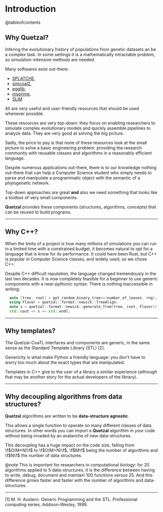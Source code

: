 
# Introduction

@tableofcontents

## Why Quetzal?

Infering the evolutionary history of populations from genetic datasets
an be a complex task. In some settings it is a mathematically intractable
problem, so simulation-intensive methods are needed.

Many softwares exist out-there:
- [SPLATCHE](http://splatche.com/),
- [simcoal2](http://cmpg.unibe.ch/software/simcoal2/),
- [egglib](http://mycor.nancy.inra.fr/egglib/index.html),
- [msprime](http://msprime.readthedocs.io/en/stable/index.html),
- [SLiM](https://messerlab.org/slim/) 

All are very useful and user-friendly resources that should be used whenever possible.

These resources are very *top-down*: they focus on enabling researchers 
to simulate complex evolutionary models and quickly assemble pipelines to analyze data.
They are very good at solving the big picture. 

Sadly, the price to pay is that none of these resources 
look at the small picture to solve a basic engineering problem: providing the 
research community with reusable classes and algorithms in a reasonably efficient language.

Despite numerous applications out-there, there is to our knowledge nothing out-there
that can help a Computer Science student who simply needs to parse and manipulate a programmatic object 
with the semantic of a phylogenetic network.

Top-down approaches are great **and** also we need something that looks like a toolbox of very small components.

**Quetzal** provides these components (structures, algorithms, concepts) that can be reused to build programs.

---

## Why C++?

When the limits of a project is how many millions of simulations you can run in a limited time
with a constrained budget, it becomes natural to opt for a language that is know for its performance.
It could have been Rust, but C++ is popular in Computer Science classes, and widely used, so we chose C++.

Despite C++ difficult reputation, the language changed tremendously in the last two decades. It is now completely
feasible for a beginner to use generic components with a near-pythonic syntax. There is nothing inaccessible in writing:

```cpp
  auto [tree, root] = get_random_binary_tree<>(number_of_leaves, rng);
  using Flavor = quetzal::format::newick::TreeAlign;
  auto s = quetzal::format::newick::generate_from(tree, root, Flavor());
  std::cout << s << std::endl;
```

--- 

## Why templates?

The Quetzal-CoaTL interfaces and components are generic, in the same sense as the
Standard Template Library (STL) [2]. 

Genericity is what make Python a friendly
language: you don't have to worry too much about the exact types that are manipulated.

Templates in C++ give to the user of a library a similar experience 
(although that may be another story for the actual developers of the library).

--- 

## Why decoupling algorithms from data structures?

**Quetzal** algorithms are written to be **data-structure agnostic**.

This allows a single function to operate on many different classes of data structures.
In other words you can import a **Quetzal** algorithm in your code without being invaded 
by an avalanche of new data-structures.

This decoupling has a huge impact on the code size, falling from \f$O(M*N)\f$ to \f$O(M+N)\f$, \f$M\f$ being the number of algorithms and \f$N\f$ the number of data structures.

@note
This is important for researchers in computational biology:
for 20 algorithms applied to 5 data-structures, it is the difference between having to write, debug, document and maintain 100 functions versus 25. And this difference grows faster and faster with the number of algorithms and data-structures.

---

[1] M. H. Austern.
Generic Programming and the STL.
Professional computing series. Addison-Wesley, 1999.
